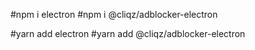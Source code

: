 #npm i electron
#npm i @cliqz/adblocker-electron


#yarn add electron
#yarn add @cliqz/adblocker-electron
